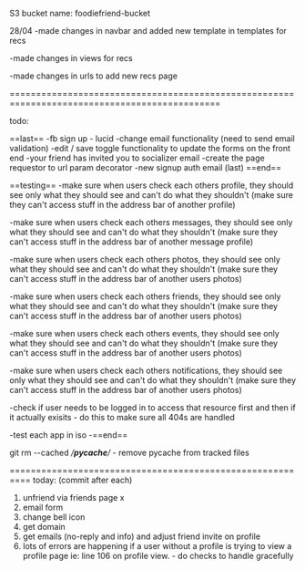 S3 bucket name: foodiefriend-bucket

28/04
-made changes in navbar and added new template in templates for recs

-made changes in views for recs

-made changes in urls to add new recs page

==============================================================================================

todo:

==last==
-fb sign up - lucid
-change email functionality (need to send email validation)
-edit / save toggle functionality to update the forms on the front end
-your friend has invited you to socializer email
-create the page requestor to url param decorator
-new signup auth email (last)
==end==

==testing==
-make sure when users check each others profile, they should see only what they should see and can't do what they shouldn't (make sure they can't access stuff in the address bar of another profile)

-make sure when users check each others messages, they should see only what they should see and can't do what they shouldn't (make sure they can't access stuff in the address bar of another message profile)

-make sure when users check each others photos, they should see only what they should see and can't do what they shouldn't (make sure they can't access stuff in the address bar of another users photos)

-make sure when users check each others friends, they should see only what they should see and can't do what they shouldn't (make sure they can't access stuff in the address bar of another users photos)

-make sure when users check each others events, they should see only what they should see and can't do what they shouldn't (make sure they can't access stuff in the address bar of another users photos)

-make sure when users check each others notifications, they should see only what they should see and can't do what they shouldn't (make sure they can't access stuff in the address bar of another users photos)

-check if user needs to be logged in to access that resource first and then if it actually exisits - do this to make sure all 404s are handled

-test each app in iso
-==end==




git rm --cached */__pycache__/* - remove pycache from tracked files

==========================================================
today: (commit after each)

1. unfriend via friends page x
2. email form
3. change bell icon
4. get domain
5. get emails (no-reply and info) and adjust friend invite on profile
6. lots of errors are happening if a user without a profile is trying to view a profile page ie: line 106 on profile view. - do checks to handle gracefully





